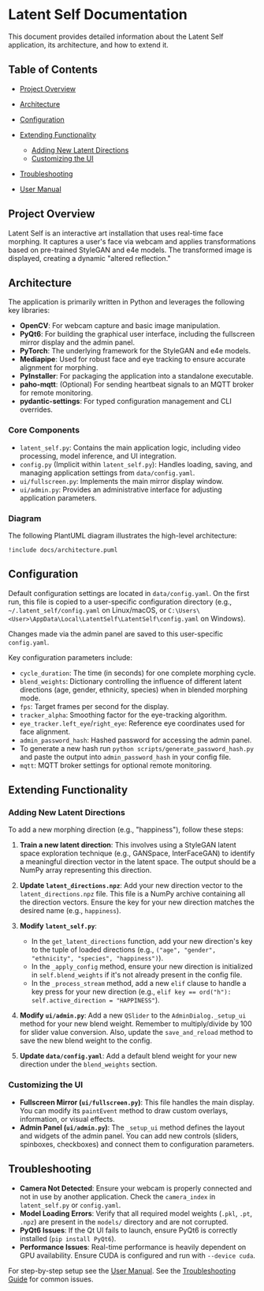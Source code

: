 # Latent Self Documentation

This document provides detailed information about the Latent Self application, its architecture, and how to extend it.

## Table of Contents

- [Project Overview](#project-overview)
- [Architecture](#architecture)
- [Configuration](#configuration)
- [Extending Functionality](#extending-functionality)
  - [Adding New Latent Directions](#adding-new-latent-directions)
  - [Customizing the UI](#customizing-the-ui)
- [Troubleshooting](#troubleshooting)

- [User Manual](docs/user_manual.md)
## Project Overview

Latent Self is an interactive art installation that uses real-time face morphing. It captures a user's face via webcam and applies transformations based on pre-trained StyleGAN and e4e models. The transformed image is displayed, creating a dynamic "altered reflection."

## Architecture

The application is primarily written in Python and leverages the following key libraries:

- **OpenCV**: For webcam capture and basic image manipulation.
- **PyQt6**: For building the graphical user interface, including the fullscreen mirror display and the admin panel.
- **PyTorch**: The underlying framework for the StyleGAN and e4e models.
- **Mediapipe**: Used for robust face and eye tracking to ensure accurate alignment for morphing.
- **PyInstaller**: For packaging the application into a standalone executable.
- **paho-mqtt**: (Optional) For sending heartbeat signals to an MQTT broker for remote monitoring.
- **pydantic-settings**: For typed configuration management and CLI overrides.

### Core Components

- `latent_self.py`: Contains the main application logic, including video processing, model inference, and UI integration.
- `config.py` (Implicit within `latent_self.py`): Handles loading, saving, and managing application settings from `data/config.yaml`.
- `ui/fullscreen.py`: Implements the main mirror display window.
- `ui/admin.py`: Provides an administrative interface for adjusting application parameters.

### Diagram

The following PlantUML diagram illustrates the high-level architecture:

```plantuml
!include docs/architecture.puml
```

## Configuration

Default configuration settings are located in `data/config.yaml`. On the first run, this file is copied to a user-specific configuration directory (e.g., `~/.latent_self/config.yaml` on Linux/macOS, or `C:\Users\<User>\AppData\Local\LatentSelf\LatentSelf\config.yaml` on Windows).

Changes made via the admin panel are saved to this user-specific `config.yaml`.

Key configuration parameters include:

- `cycle_duration`: The time (in seconds) for one complete morphing cycle.
- `blend_weights`: Dictionary controlling the influence of different latent directions (age, gender, ethnicity, species) when in blended morphing mode.
- `fps`: Target frames per second for the display.
- `tracker_alpha`: Smoothing factor for the eye-tracking algorithm.
- `eye_tracker.left_eye`/`right_eye`: Reference eye coordinates used for face alignment.
- `admin_password_hash`: Hashed password for accessing the admin panel.
- To generate a new hash run `python scripts/generate_password_hash.py` and
  paste the output into `admin_password_hash` in your config file.
- `mqtt`: MQTT broker settings for optional remote monitoring.

## Extending Functionality

### Adding New Latent Directions

To add a new morphing direction (e.g., "happiness"), follow these steps:

1.  **Train a new latent direction**: This involves using a StyleGAN latent space exploration technique (e.g., GANSpace, InterFaceGAN) to identify a meaningful direction vector in the latent space. The output should be a NumPy array representing this direction.

2.  **Update `latent_directions.npz`**: Add your new direction vector to the `latent_directions.npz` file. This file is a NumPy archive containing all the direction vectors. Ensure the key for your new direction matches the desired name (e.g., `happiness`).

3.  **Modify `latent_self.py`**:
    - In the `get_latent_directions` function, add your new direction's key to the tuple of loaded directions (e.g., `("age", "gender", "ethnicity", "species", "happiness")`).
    - In the `_apply_config` method, ensure your new direction is initialized in `self.blend_weights` if it's not already present in the config file.
    - In the `_process_stream` method, add a new `elif` clause to handle a key press for your new direction (e.g., `elif key == ord("h"): self.active_direction = "HAPPINESS"`).

4.  **Modify `ui/admin.py`**: Add a new `QSlider` to the `AdminDialog._setup_ui` method for your new blend weight. Remember to multiply/divide by 100 for slider value conversion. Also, update the `save_and_reload` method to save the new blend weight to the config.

5.  **Update `data/config.yaml`**: Add a default blend weight for your new direction under the `blend_weights` section.

### Customizing the UI

- **Fullscreen Mirror (`ui/fullscreen.py`)**: This file handles the main display. You can modify its `paintEvent` method to draw custom overlays, information, or visual effects.
- **Admin Panel (`ui/admin.py`)**: The `_setup_ui` method defines the layout and widgets of the admin panel. You can add new controls (sliders, spinboxes, checkboxes) and connect them to configuration parameters.

## Troubleshooting

- **Camera Not Detected**: Ensure your webcam is properly connected and not in use by another application. Check the `camera_index` in `latent_self.py` or `config.yaml`.
- **Model Loading Errors**: Verify that all required model weights (`.pkl`, `.pt`, `.npz`) are present in the `models/` directory and are not corrupted.
- **PyQt6 Issues**: If the Qt UI fails to launch, ensure PyQt6 is correctly installed (`pip install PyQt6`).
- **Performance Issues**: Real-time performance is heavily dependent on GPU availability. Ensure CUDA is configured and run with `--device cuda`.

For step-by-step setup see the [User Manual](docs/user_manual.md).
See the [Troubleshooting Guide](docs/troubleshooting.md) for common issues.
